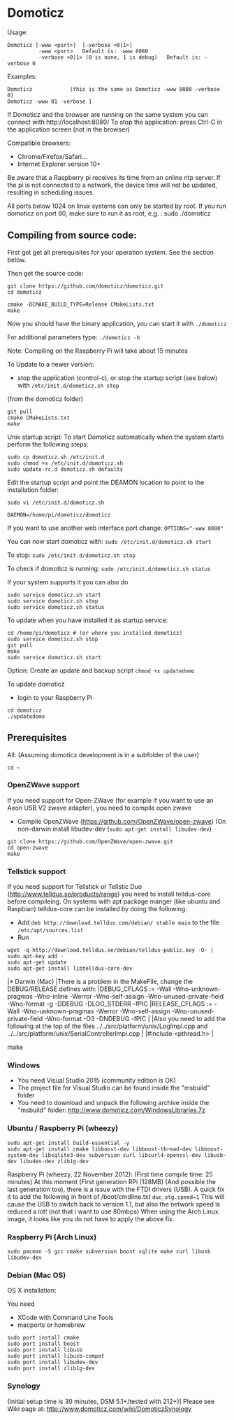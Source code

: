 # Domoticz

Usage:
```
Domoticz [-www <port>]  [-verbose <0|1>]
          -www <port>   Default is: -www 8080
          -verbose <0|1> (0 is none, 1 is debug)   Default is: -verbose 0
```

Examples:
```
Domoticz            (this is the same as Domoticz -www 8080 -verbose 0)
Domoticz -www 81 -verbose 1
```

If Domoticz and the browser are running on the same system you can connect with http://localhost:8080/
To stop the application: press Ctrl-C in the application screen (not in the browser)

Compatible browsers:
* Chrome/Firefox/Safari...
* Internet Explorer version 10+

Be aware that a Raspberry pi receives its time from an online ntp server.
If the pi is not connected to a network, the device time will not be updated, resulting in scheduling issues. 

All ports below 1024 on linux systems can only be started by root.
If you run domoticz on port 80, make sure to run it as root, e.g. : sudo ./domoticz

Compiling from source code:
---------------------------

First get get all prerequisites for your operation system. See the section below.

Then get the source code:
```
git clone https://github.com/domoticz/domoticz.git
cd domoticz

cmake -DCMAKE_BUILD_TYPE=Release CMakeLists.txt
make
```

Now you should have the binary application, you can start it with
`./domoticz`

For additional parameters type:
`./domoticz -h`

Note: Compiling on the Raspberry Pi will take about 15 minutes

To Update to a newer version:
- stop the application (control-c), or stop the startup script (see below) with `/etc/init.d/domoticz.sh stop`

(from the domoticz folder)
```
git pull
cmake CMakeLists.txt
make
```

Unix startup script:
To start Domoticz automatically when the system starts perform the following steps:
```
sudo cp domoticz.sh /etc/init.d
sudo chmod +x /etc/init.d/domoticz.sh
sudo update-rc.d domoticz.sh defaults
```

Edit the startup script and point the DEAMON location to point to the installation folder:
```
sudo vi /etc/init.d/domoticz.sh

DAEMON=/home/pi/domoticz/domoticz
```

If you want to use another web interface port change:
`OPTIONS="-www 8080"`

You can now start domoticz with:
`sudo /etc/init.d/domoticz.sh start`

To stop:
`sudo /etc/init.d/domoticz.sh stop`

To check if domoticz is running:
`sudo /etc/init.d/domoticz.sh status`

If your system supports it you can also do
```
sudo service domoticz.sh start
sudo service domoticz.sh stop
sudo service domoticz.sh status
```

To update when you have installed it as startup service:
```
cd /home/pi/domoticz # (or where you installed domoticz)
sudo service domoticz.sh stop
git pull
make
sudo service domoticz.sh start
```

Option: Create an update and backup script
`chmod +x updatedomo`

To update domoticz

* login to your Raspberry Pi
```
cd domoticz
./updatedomo
```


## Prerequisites

All: (Assuming domoticz development is in a subfolder of the user)

`cd ~`

### OpenZWave support
If you need support for Open-ZWave (for example if you want to use an Aeon USB V2 zwave adapter),
you need to compile open zwave

- Compile OpenZWave (https://github.com/OpenZWave/open-zwave)
(On non-darwin install libudev-dev (`sudo apt-get install libudev-dev`)
```
git clone https://github.com/OpenZWave/open-zwave.git
cd open-zwave
make
```

### Tellstick support
If you need support for Tellstick or Tellstic Duo (http://www.telldus.se/products/range) you need to install telldus-core before compileing. 
On systems with apt package manger (like ubuntu and Raspbian) telldus-core can be installed by doing the following:
 * Add `deb http://download.telldus.com/debian/ stable main` to the file `/etc/apt/sources.list`
 * Run
```
wget -q http://download.telldus.se/debian/telldus-public.key -O- | sudo apt-key add -
sudo apt-get update
sudo apt-get install libtelldus-core-dev
```

|* Darwin (Mac)
|There is a problem in the MakeFile, change the DEBUG/RELEASE defines with:
|DEBUG_CFLAGS    := -Wall -Wno-unknown-pragmas -Wno-inline -Werror -Wno-self-assign -Wno-unused-private-field -Wno-format -g -DDEBUG -DLOG_STDERR -fPIC
|RELEASE_CFLAGS  := -Wall -Wno-unknown-pragmas -Werror -Wno-self-assign -Wno-unused-private-field -Wno-format -O3 -DNDEBUG -fPIC
|
|Also you need to add the following at the top of the files ../../src/platform/unix/LogImpl.cpp and ../../src/platform/unix/SerialControllerImpl.cpp
|
|#include <pthread.h>
|

make


### Windows
- You need Visual Studio 2015 (community edition is OK)
- The project file for Visual Studio can be found inside the "msbuild" folder
- You need to download and unpack the following archive inside the "msbuild" folder:
  http://www.domoticz.com/WindowsLibraries.7z

### Ubuntu / Raspberry Pi (wheezy)
```
sudo apt-get install build-essential -y
sudo apt-get install cmake libboost-dev libboost-thread-dev libboost-system-dev libsqlite3-dev subversion curl libcurl4-openssl-dev libusb-dev libudev-dev zlib1g-dev
```

Raspberry Pi (wheezy, 22 November 2012): (First time compile time: 25 minutes)
At this moment (First generation RPi (128MB) (And possible the last generation too), there is a issue with the FTDI drivers (USB).
A quick fix it to add the following in front of /boot/cmdline.txt
`dwc_otg.speed=1`
This will cause the USB to switch back to version 1.1, but also the network speed is reduced a lot! (not that i want to use 80mbps)
When using the Arch Linux image, it looks like you do not have to apply the above fix.

### Raspberry Pi (Arch Linux)
`sudo pacman -S gcc cmake subversion boost sqlite make curl libusb libudev-dev`

### Debian (Mac OS)
OS X installation:

You need
- XCode with Command Line Tools
- macports or homebrew

```
sudo port install cmake
sudo port install boost
sudo port install libusb
sudo port install libusb-compat
sudo port install libudev-dev
sudo port install zlib1g-dev
```

###  Synology

(Initial setup time is 30 minutes, DSM 5.1+/tested with 212+)]
Please see Wiki page at: http://www.domoticz.com/wiki/DomoticzSynology
